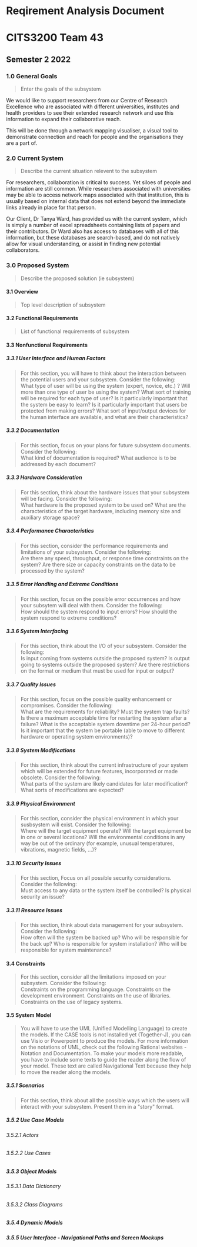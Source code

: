 # Reqirement Analysis Document

# CITS3200 Team 43

## Semester 2 2022

### 1.0 General Goals
>Enter the goals of the subsystem <br>

We would like to support researchers from our Centre of Research Excellence who are associated with different universities, institutes and health providers to see their extended research network and use this information to expand their collaborative reach.

This will be done through a network mapping visualiser, a visual tool to demonstrate connection and reach for people and the organisations they are a part of.

### 2.0 Current System
>Describe the current situation relevent to the subsystem

For researchers, collaboration is critical to success. Yet siloes of people and information are still common. While researchers associated with universities may be able to access network maps associated with that institution, this is usually based on internal data that does not extend beyond the immediate links already in place for that person.

Our Client, Dr Tanya Ward, has provided us with the current system, which is simply a number of excel spreadsheets containing lists of papers and their contributors. Dr Ward also has access to databases with all of this information, but these databases are search-based, and do not natively allow for visual understanding, or assist in finding new potential collaborators.

### 3.0 Proposed System
>Describe the proposed solution (ie subsystem)

#### 3.1 Overview
>Top level description of subsystem
#### 3.2 Functional Requirements
>List of functional requirements of subsystem
#### 3.3 Nonfunctional Requirements
##### 3.3.1 User Interface and Human Factors
>For this section, you will have to think about the interaction between the potential users and your subsystem. Consider the following:<br>
What type of user will be using the system (expert, novice, etc.) ? Will more than one type of user be using the system? What sort of training will be required for each type of user? Is it particularly important that the system be easy to learn? Is it particularly important that users be protected from making errors? What sort of input/output devices for the human interface are available, and what are their characteristics? 
##### 3.3.2 Documentation
> For this section, focus on your plans for future subsystem documents. Consider the following:<br>
What kind of documentation is required? What audience is to be addressed by each document? 
##### 3.3.3 Hardware Consideration
> For this section, think about the hardware issues that your subsystem will be facing. Consider the following:<br>
What hardware is the proposed system to be used on? What are the characteristics of the target hardware, including memory size and auxiliary storage space? 
##### 3.3.4 Performance Characteristics
> For this section, consider the performance requirements and limitations of your subsystem. Consider the following:<br>
Are there any speed, throughput, or response time constraints on the system? Are there size or capacity constraints on the data to be processed by the system? 
##### 3.3.5 Error Handling and Extreme Conditions
>For this section, focus on the possible error occurrences and how your subsytem will deal with them. Consider the following:<br>
How should the system respond to input errors? How should the system respond to extreme conditions? 
##### 3.3.6 System Interfacing
> For this section, think about the I/O of your subsystem. Consider the following:<br>
Is input coming from systems outside the proposed system? Is output going to systems outside the proposed system? Are there restrictions on the format or medium that must be used for input or output? 
##### 3.3.7 Quality Issues
> For this section, focus on the possible quality enhancement or compromises. Consider the following:<br>
What are the requirements for reliability? Must the system trap faults? Is there a maximum acceptable time for restarting the system after a failure? What is the acceptable system downtime per 24-hour period? Is it important that the system be portable (able to move to different hardware or operating system environments)?
##### 3.3.8 System Modifications
>  For this section, think about the current infrastructure of your system which will be extended for future features, incorporated or made obsolete. Consider the following:<br>
What parts of the system are likely candidates for later modification? What sorts of modifications are expected? 
##### 3.3.9 Physical Environment
> For this section, consider the physical environment in which your susbsystem will exist. Consider the following: <br>
Where will the target equipment operate? Will the target equipment be in one or several locations? Will the environmental conditions in any way be out of the ordinary (for example, unusual temperatures, vibrations, magnetic fields, ...)? 
##### 3.3.10 Security Issues
>  For this section, Focus on all possible security considerations. Consider the following:<br>
Must access to any data or the system itself be controlled? Is physical security an issue? 
##### 3.3.11 Resource Issues
> For this section, think about data management for your subsystem. Consider the following:<br>
How often will the system be backed up? Who will be responsible for the back up? Who is responsible for system installation? Who will be responsible for system maintenance? 
#### 3.4 Constraints
> For this section, consider all the limitations imposed on your subsystem. Consider the following: <br>
Constraints on the programming language. Constraints on the development environment. Constraints on the use of libraries. Constraints on the use of legacy systems. 
#### 3.5 System Model
> You will have to use the UML (Unified Modelling Language) to create the models. If the CASE tools is not installed yet (Together-J), you can use Visio or Powerpoint to produce the models. For more information on the notations of UML, check out the following Rational websites - Notation and Documentation. To make your models more readable, you have to include some texts to guide the reader along the flow of your model. These text are called Navigational Text because they help to move the reader along the models. 
##### 3.5.1 Scenarios
>  For this section, think about all the possible ways which the users will interact with your subsystem. Present them in a "story" format. 
##### 3.5.2 Use Case Models
###### 3.5.2.1 Actors
###### 3.5.2.2 Use Cases
##### 3.5.3 Object Models
###### 3.5.3.1 Data Dictionary
###### 3.5.3.2 Class Diagrams
##### 3.5.4 Dynamic Models
##### 3.5.5 User Interface - Navigational Paths and Screen Mockups